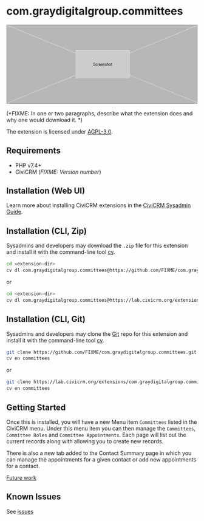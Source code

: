 # com.graydigitalgroup.committees

![Screenshot](/images/screenshot.png)

(*FIXME: In one or two paragraphs, describe what the extension does and why one would download it. *)

The extension is licensed under [AGPL-3.0](LICENSE.txt).

## Requirements

* PHP v7.4+
* CiviCRM (*FIXME: Version number*)

## Installation (Web UI)

Learn more about installing CiviCRM extensions in the [CiviCRM Sysadmin Guide](https://docs.civicrm.org/sysadmin/en/latest/customize/extensions/).

## Installation (CLI, Zip)

Sysadmins and developers may download the `.zip` file for this extension and
install it with the command-line tool [cv](https://github.com/civicrm/cv).

```bash
cd <extension-dir>
cv dl com.graydigitalgroup.committees@https://github.com/FIXME/com.graydigitalgroup.committees/archive/master.zip
```
or
```bash
cd <extension-dir>
cv dl com.graydigitalgroup.committees@https://lab.civicrm.org/extensions/com.graydigitalgroup.committees/-/archive/main/com.graydigitalgroup.committees-main.zip
```

## Installation (CLI, Git)

Sysadmins and developers may clone the [Git](https://en.wikipedia.org/wiki/Git) repo for this extension and
install it with the command-line tool [cv](https://github.com/civicrm/cv).

```bash
git clone https://github.com/FIXME/com.graydigitalgroup.committees.git
cv en committees
```
or
```bash
git clone https://lab.civicrm.org/extensions/com.graydigitalgroup.committees.git
cv en committees
```

## Getting Started

Once this is installed, you will have a new Menu item `Committees` listed in the CiviCRM menu. Under this menu item you can then manage the `Committees`, `Committee Roles` and `Committee Appointments`. Each page will list out the current records along with allowing you to create new records.

There is also a new tab added to the Contact Summary page in which you can manage the appointments for a given contact or add new appointments for a contact.

[Future work](docs/future-work.md)

## Known Issues

See [issues](/issues)
